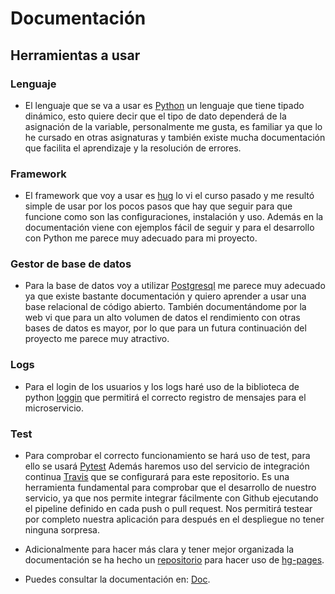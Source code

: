 # Documentación

## Herramientas a usar
### Lenguaje

- El lenguaje que se va a usar es [Python](https://www.python.org/) un lenguaje que tiene tipado dinámico, esto quiere decir que el tipo de dato dependerá de la asignación de la variable, personalmente me gusta, es familiar ya que lo he cursado en otras asignaturas y también existe mucha documentación que facilita el aprendizaje y la resolución de errores.
  
### Framework
- El framework que voy a usar es [hug](http://www.hug.rest/) lo vi el curso pasado y me resultó simple de usar por los pocos pasos que hay que seguir para que funcione como son las configuraciones, instalación y uso. Además en la documentación viene con ejemplos fácil de seguir y para el desarrollo con Python me parece muy adecuado para mi proyecto.
  
### Gestor de base de datos
- Para la base de datos voy a utilizar [Postgresql](https://www.postgresql.org/) me parece muy adecuado ya que existe bastante documentación y quiero aprender a usar una base relacional de código abierto. También documentándome por la web vi que para un alto volumen de datos el rendimiento con otras bases de datos es mayor, por lo que para un futura continuación del proyecto me parece muy atractivo.  

### Logs
- Para el login de los usuarios y los logs haré uso de la biblioteca de python [loggin](https://docs.python.org/3/library/logging.html) que permitirá el correcto registro de mensajes para el microservicio.
  
### Test

- Para comprobar el correcto funcionamiento se hará uso de test, para ello se usará [Pytest](https://docs.pytest.org/en/latest/) Además haremos uso del servicio de integración continua [Travis](https://travis-ci.org/) que se configurará para este repositorio. Es una herramienta fundamental para comprobar que el desarrollo de nuestro servicio, ya que nos permite integrar fácilmente con Github ejecutando el pipeline definido en cada push o pull request. Nos permitirá testear por completo nuestra aplicación para después en el despliegue no tener ninguna sorpresa.

- Adicionalmente para hacer más clara y tener mejor organizada la documentación se ha hecho un [repositorio](https://github.com/juaneml/doc_IV-1920_Proyecto) para hacer uso de [hg-pages](https://pages.github.com/).


- Puedes consultar la documentación en:
[Doc](https://juaneml.github.io/doc_IV-1920_Proyecto/).